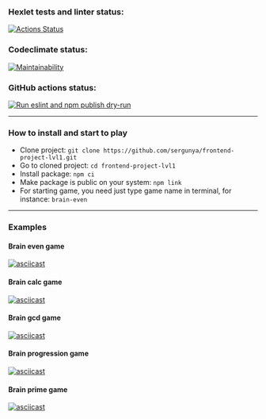 ### Hexlet tests and linter status:
[![Actions Status](https://github.com/sergunya/frontend-project-lvl1/workflows/hexlet-check/badge.svg)](https://github.com/sergunya/frontend-project-lvl1/actions)

### Codeclimate status:
[![Maintainability](https://api.codeclimate.com/v1/badges/16d1e7b912c503e0fb68/maintainability)](https://codeclimate.com/github/sergunya/frontend-project-lvl1/maintainability)

### GitHub actions status:
[![Run eslint and npm publish dry-run](https://github.com/sergunya/frontend-project-lvl1/actions/workflows/makefile.yml/badge.svg)](https://github.com/sergunya/frontend-project-lvl1/actions/workflows/makefile.yml)

-----------

### How to install and start to play
* Clone project: `git clone https://github.com/sergunya/frontend-project-lvl1.git`
* Go to cloned project: `cd frontend-project-lvl1`
* Install package: `npm ci`
* Make package is public on your system: `npm link`
* For starting game, you need just type game name in terminal, for instance: `brain-even`

-----------

### Examples

#### Brain even game
[![asciicast](https://asciinema.org/a/465042.svg)](https://asciinema.org/a/465042)

#### Brain calc game
[![asciicast](https://asciinema.org/a/465196.svg)](https://asciinema.org/a/465196)

#### Brain gcd game
[![asciicast](https://asciinema.org/a/465542.svg)](https://asciinema.org/a/465542)

#### Brain progression game 
[![asciicast](https://asciinema.org/a/465544.svg)](https://asciinema.org/a/465544)

#### Brain prime game
[![asciicast](https://asciinema.org/a/465547.svg)](https://asciinema.org/a/465547)
